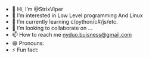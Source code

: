 - 👋 Hi, I’m @StrixViper
- 👀 I’m interested in Low Level programming And Linux
- 🌱 I’m currently learning c/python/c#/js/etc.
- 💞️ I’m looking to collaborate on ...
- 📫 How to reach me nyduo.buisness@gmail.com
- 😄 Pronouns: 
- ⚡ Fun fact: 
